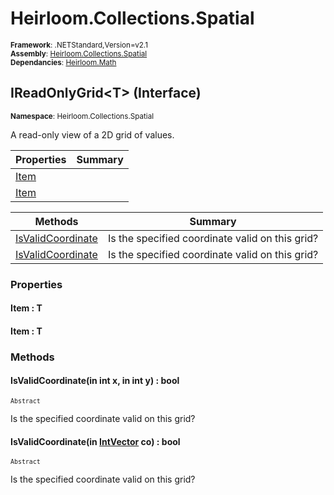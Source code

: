 # Heirloom.Collections.Spatial

<small>**Framework**: .NETStandard,Version=v2.1</small>  
<small>**Assembly**: [Heirloom.Collections.Spatial](../heirloom.collections.spatial/heirloom.collections.spatial.md)</small>  
<small>**Dependancies**: [Heirloom.Math](../Heirloom.Math/Heirloom.Math.md)</small>  

## IReadOnlyGrid\<T> (Interface)
<small>**Namespace**: Heirloom.Collections.Spatial</sub></small>  

A read-only view of a 2D grid of values.

| Properties | Summary |
|------------|---------|
| [Item](#ITE8B5A2F95) |  |
| [Item](#ITE8B5A2F95) |  |

| Methods | Summary |
|---------|---------|
| [IsValidCoordinate](#ISVB586DBEE) | Is the specified coordinate valid on this grid? |
| [IsValidCoordinate](#ISV739E9C6) | Is the specified coordinate valid on this grid? |

### Properties

#### <a name="ITE8B5A2F95"></a>Item : T


#### <a name="ITE8B5A2F95"></a>Item : T


### Methods

#### <a name="ISVB586DBEE"></a>IsValidCoordinate(in int x, in int y) : bool

<small>`Abstract`</small>

Is the specified coordinate valid on this grid?


#### <a name="ISV739E9C6"></a>IsValidCoordinate(in [IntVector](../heirloom.math/heirloom.math.intvector.md) co) : bool

<small>`Abstract`</small>

Is the specified coordinate valid on this grid?


